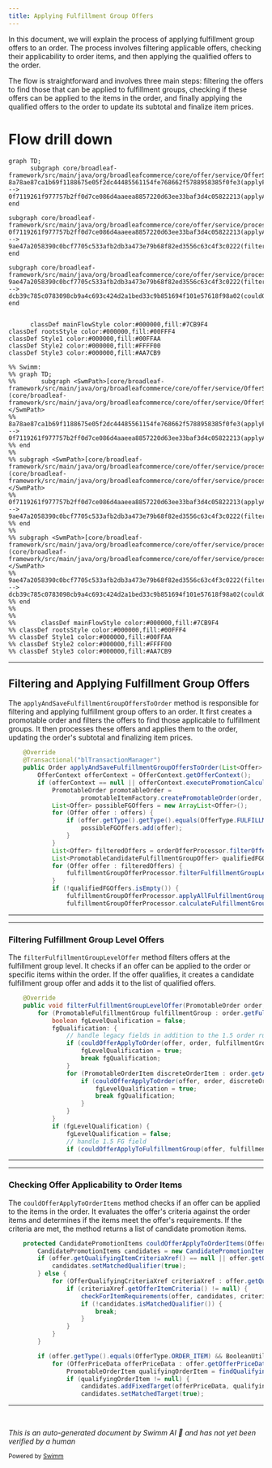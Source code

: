 ```yaml
---
title: Applying Fulfillment Group Offers
---
```

In this document, we will explain the process of applying fulfillment group offers to an order. The process involves filtering applicable offers, checking their applicability to order items, and then applying the qualified offers to the order.

The flow is straightforward and involves three main steps: filtering the offers to find those that can be applied to fulfillment groups, checking if these offers can be applied to the items in the order, and finally applying the qualified offers to the order to update its subtotal and finalize item prices.

# Flow drill down

```mermaid
graph TD;
      subgraph core/broadleaf-framework/src/main/java/org/broadleafcommerce/core/offer/service/OfferServiceImpl.java
8a78ae87ca1b69f1188675e05f2dc44485561154fe768662f5788958385f0fe3(applyFulfillmentGroupOffersToOrder):::mainFlowStyle --> 0f7119261f977757b2ff0d7ce086d4aaeea8857220d63ee33baf3d4c05822213(applyAndSaveFulfillmentGroupOffersToOrder):::mainFlowStyle
end

subgraph core/broadleaf-framework/src/main/java/org/broadleafcommerce/core/offer/service/processor
0f7119261f977757b2ff0d7ce086d4aaeea8857220d63ee33baf3d4c05822213(applyAndSaveFulfillmentGroupOffersToOrder):::mainFlowStyle --> 9ae47a2058390c0bcf7705c533afb2db3a473e79b68f82ed3556c63c4f3c0222(filterFulfillmentGroupLevelOffer):::mainFlowStyle
end

subgraph core/broadleaf-framework/src/main/java/org/broadleafcommerce/core/offer/service/processor
9ae47a2058390c0bcf7705c533afb2db3a473e79b68f82ed3556c63c4f3c0222(filterFulfillmentGroupLevelOffer):::mainFlowStyle --> dcb39c785c0783098cb9a4c693c424d2a1bed33c9b851694f101e57618f98a02(couldOfferApplyToOrderItems):::mainFlowStyle
end


      classDef mainFlowStyle color:#000000,fill:#7CB9F4
classDef rootsStyle color:#000000,fill:#00FFF4
classDef Style1 color:#000000,fill:#00FFAA
classDef Style2 color:#000000,fill:#FFFF00
classDef Style3 color:#000000,fill:#AA7CB9

%% Swimm:
%% graph TD;
%%       subgraph <SwmPath>[core/broadleaf-framework/src/main/java/org/broadleafcommerce/core/offer/service/OfferServiceImpl.java](core/broadleaf-framework/src/main/java/org/broadleafcommerce/core/offer/service/OfferServiceImpl.java)</SwmPath>
%% 8a78ae87ca1b69f1188675e05f2dc44485561154fe768662f5788958385f0fe3(applyFulfillmentGroupOffersToOrder):::mainFlowStyle --> 0f7119261f977757b2ff0d7ce086d4aaeea8857220d63ee33baf3d4c05822213(applyAndSaveFulfillmentGroupOffersToOrder):::mainFlowStyle
%% end
%% 
%% subgraph <SwmPath>[core/broadleaf-framework/src/main/java/org/broadleafcommerce/core/offer/service/processor/](core/broadleaf-framework/src/main/java/org/broadleafcommerce/core/offer/service/processor/)</SwmPath>
%% 0f7119261f977757b2ff0d7ce086d4aaeea8857220d63ee33baf3d4c05822213(applyAndSaveFulfillmentGroupOffersToOrder):::mainFlowStyle --> 9ae47a2058390c0bcf7705c533afb2db3a473e79b68f82ed3556c63c4f3c0222(filterFulfillmentGroupLevelOffer):::mainFlowStyle
%% end
%% 
%% subgraph <SwmPath>[core/broadleaf-framework/src/main/java/org/broadleafcommerce/core/offer/service/processor/](core/broadleaf-framework/src/main/java/org/broadleafcommerce/core/offer/service/processor/)</SwmPath>
%% 9ae47a2058390c0bcf7705c533afb2db3a473e79b68f82ed3556c63c4f3c0222(filterFulfillmentGroupLevelOffer):::mainFlowStyle --> dcb39c785c0783098cb9a4c693c424d2a1bed33c9b851694f101e57618f98a02(couldOfferApplyToOrderItems):::mainFlowStyle
%% end
%% 
%% 
%%       classDef mainFlowStyle color:#000000,fill:#7CB9F4
%% classDef rootsStyle color:#000000,fill:#00FFF4
%% classDef Style1 color:#000000,fill:#00FFAA
%% classDef Style2 color:#000000,fill:#FFFF00
%% classDef Style3 color:#000000,fill:#AA7CB9
```

<SwmSnippet path="/core/broadleaf-framework/src/main/java/org/broadleafcommerce/core/offer/service/OfferServiceImpl.java" line="488">

---

## Filtering and Applying Fulfillment Group Offers

The <SwmToken path="core/broadleaf-framework/src/main/java/org/broadleafcommerce/core/offer/service/OfferServiceImpl.java" pos="490:5:5" line-data="    public Order applyAndSaveFulfillmentGroupOffersToOrder(List&lt;Offer&gt; offers, Order order) throws PricingException {">`applyAndSaveFulfillmentGroupOffersToOrder`</SwmToken> method is responsible for filtering and applying fulfillment group offers to an order. It first creates a promotable order and filters the offers to find those applicable to fulfillment groups. It then processes these offers and applies them to the order, updating the order's subtotal and finalizing item prices.

```java
    @Override
    @Transactional("blTransactionManager")
    public Order applyAndSaveFulfillmentGroupOffersToOrder(List<Offer> offers, Order order) throws PricingException {
        OfferContext offerContext = OfferContext.getOfferContext();
        if (offerContext == null || offerContext.executePromotionCalculation) {
            PromotableOrder promotableOrder =
                    promotableItemFactory.createPromotableOrder(order, true);
            List<Offer> possibleFGOffers = new ArrayList<Offer>();
            for (Offer offer : offers) {
                if (offer.getType().getType().equals(OfferType.FULFILLMENT_GROUP.getType())) {
                    possibleFGOffers.add(offer);
                }
            }
            List<Offer> filteredOffers = orderOfferProcessor.filterOffers(possibleFGOffers, order.getCustomer());
            List<PromotableCandidateFulfillmentGroupOffer> qualifiedFGOffers = new ArrayList<PromotableCandidateFulfillmentGroupOffer>();
            for (Offer offer : filteredOffers) {
                fulfillmentGroupOfferProcessor.filterFulfillmentGroupLevelOffer(promotableOrder, qualifiedFGOffers, offer);
            }
            if (!qualifiedFGOffers.isEmpty()) {
                fulfillmentGroupOfferProcessor.applyAllFulfillmentGroupOffers(qualifiedFGOffers, promotableOrder);
                fulfillmentGroupOfferProcessor.calculateFulfillmentGroupTotal(promotableOrder);
```

---

</SwmSnippet>

<SwmSnippet path="/core/broadleaf-framework/src/main/java/org/broadleafcommerce/core/offer/service/processor/FulfillmentGroupOfferProcessorImpl.java" line="63">

---

### Filtering Fulfillment Group Level Offers

The <SwmToken path="core/broadleaf-framework/src/main/java/org/broadleafcommerce/core/offer/service/processor/FulfillmentGroupOfferProcessorImpl.java" pos="64:5:5" line-data="    public void filterFulfillmentGroupLevelOffer(PromotableOrder order, List&lt;PromotableCandidateFulfillmentGroupOffer&gt; qualifiedFGOffers, Offer offer) {">`filterFulfillmentGroupLevelOffer`</SwmToken> method filters offers at the fulfillment group level. It checks if an offer can be applied to the order or specific items within the order. If the offer qualifies, it creates a candidate fulfillment group offer and adds it to the list of qualified offers.

```java
    @Override
    public void filterFulfillmentGroupLevelOffer(PromotableOrder order, List<PromotableCandidateFulfillmentGroupOffer> qualifiedFGOffers, Offer offer) {
        for (PromotableFulfillmentGroup fulfillmentGroup : order.getFulfillmentGroups()) {
            boolean fgLevelQualification = false;
            fgQualification: {
                // handle legacy fields in addition to the 1.5 order rule field
                if (couldOfferApplyToOrder(offer, order, fulfillmentGroup)) {
                    fgLevelQualification = true;
                    break fgQualification;
                }
                for (PromotableOrderItem discreteOrderItem : order.getAllOrderItems()) {
                    if (couldOfferApplyToOrder(offer, order, discreteOrderItem, fulfillmentGroup)) {
                        fgLevelQualification = true;
                        break fgQualification;
                    }
                }
            }
            if (fgLevelQualification) {
                fgLevelQualification = false;
                // handle 1.5 FG field
                if (couldOfferApplyToFulfillmentGroup(offer, fulfillmentGroup)) {
```

---

</SwmSnippet>

<SwmSnippet path="/core/broadleaf-framework/src/main/java/org/broadleafcommerce/core/offer/service/processor/AbstractBaseProcessor.java" line="86">

---

### Checking Offer Applicability to Order Items

The <SwmToken path="core/broadleaf-framework/src/main/java/org/broadleafcommerce/core/offer/service/processor/AbstractBaseProcessor.java" pos="86:5:5" line-data="    protected CandidatePromotionItems couldOfferApplyToOrderItems(Offer offer, List&lt;PromotableOrderItem&gt; promotableOrderItems) {">`couldOfferApplyToOrderItems`</SwmToken> method checks if an offer can be applied to the items in the order. It evaluates the offer's criteria against the order items and determines if the items meet the offer's requirements. If the criteria are met, the method returns a list of candidate promotion items.

```java
    protected CandidatePromotionItems couldOfferApplyToOrderItems(Offer offer, List<PromotableOrderItem> promotableOrderItems) {
        CandidatePromotionItems candidates = new CandidatePromotionItems();
        if (offer.getQualifyingItemCriteriaXref() == null || offer.getQualifyingItemCriteriaXref().size() == 0) {
            candidates.setMatchedQualifier(true);
        } else {
            for (OfferQualifyingCriteriaXref criteriaXref : offer.getQualifyingItemCriteriaXref()) {
                if (criteriaXref.getOfferItemCriteria() != null) {
                    checkForItemRequirements(offer, candidates, criteriaXref.getOfferItemCriteria(), promotableOrderItems, true);
                    if (!candidates.isMatchedQualifier()) {
                        break;
                    }
                }
            }           
        }

        if (offer.getType().equals(OfferType.ORDER_ITEM) && BooleanUtils.isTrue(offer.getUseListForDiscounts())) {
            for (OfferPriceData offerPriceData : offer.getOfferPriceData()) {
                PromotableOrderItem qualifyingOrderItem = findQualifyingItemForPriceData(offerPriceData, promotableOrderItems);
                if (qualifyingOrderItem != null) {
                    candidates.addFixedTarget(offerPriceData, qualifyingOrderItem);
                    candidates.setMatchedTarget(true);
```

---

</SwmSnippet>

&nbsp;

*This is an auto-generated document by Swimm AI 🌊 and has not yet been verified by a human*

<SwmMeta version="3.0.0" repo-id="Z2l0aHViJTNBJTNBQnJvYWRsZWFmQ29tbWVyY2UtZGVtby1uZXclM0ElM0FTd2ltbS1EZW1v" repo-name="BroadleafCommerce-demo-new" doc-type="flows"><sup>Powered by [Swimm](/)</sup></SwmMeta>
